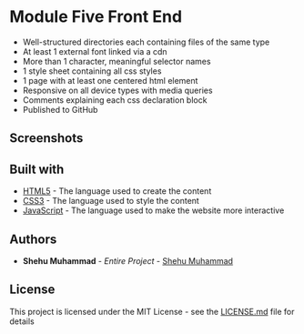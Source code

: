 # Module Five Front End
- Well-structured directories each containing files of the same type
- At least 1 external font linked via a cdn
- More than 1 character, meaningful selector names
- 1 style sheet containing all css styles
- 1 page with at least one centered html element
- Responsive on all device types with media queries
- Comments explaining each css declaration block
- Published to GitHub
## Screenshots
## Built with
* [HTML5](https://webplatform.github.io/docs/html/html5/) - The language used to create the content
* [CSS3](https://devdocs.io/css/) - The language used to style the content
* [JavaScript](https://devdocs.io/javascript/) - The language used to make the website more interactive
## Authors
* **Shehu Muhammad** - *Entire Project* - [Shehu Muhammad](https://github.com/Shehu-Muhammad/)
## License
This project is licensed under the MIT License - see the [LICENSE.md](LICENSE.md) file for details

